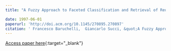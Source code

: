```yaml
---
title: "A Fuzzy Approach to Faceted Classification and Retrieval of Reusable Software Components"

date: 1997-06-01
paperurl: 'http://doi.acm.org/10.1145/270895.270897'
citation: ' Francesco Baruchelli,  Giancarlo Succi, &quot;A Fuzzy Approach to Faceted Classification and Retrieval of Reusable Software Components.&quot;, 1997.'
---
```

[Access paper here](http://doi.acm.org/10.1145/270895.270897){:target="_blank"}
